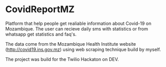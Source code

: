# CovidReportMZ

Platform that help people get realiable information about Covid-19 on Mozambique. The user can recieve daily sms with statistics or from whatsapp get statistics and faq's. 

The data come from the Mozambique Health Institute website (http://covid19.ins.gov.mz) using web scraping technique build by myself.

The project was build for the Twilio Hackaton on DEV.

